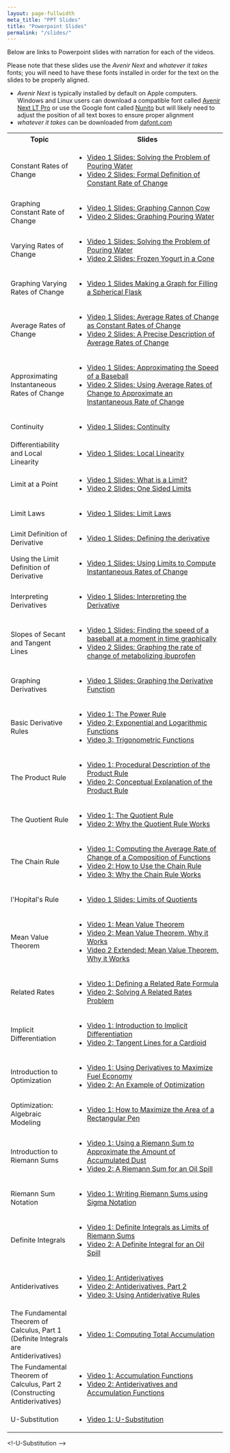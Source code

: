 ```yaml
---
layout: page-fullwidth
meta_title: "PPT Slides"
title: "Powerpoint Slides"
permalink: "/slides/"
---
```

Below are links to Powerpoint slides with narration for each of the videos.

Please note that these slides use the *Avenir Next* and *whatever it takes* fonts; you will need to have these fonts installed in order for the text on the slides to be properly aligned. 
 + *Avenir Next* is typically installed by default on Apple computers. Windows and Linux users can download a compatible font called [Avenir Next LT Pro](https://www.cufonfonts.com/font/avenir-next-lt-pro) or use the Google font called [Nunito](https://fonts.google.com/specimen/Nunito) but will likely need to adjust the position of all text boxes to ensure proper alignment
 + *whatever it takes* can be downloaded from [dafont.com](https://www.dafont.com/whatever-it-takes.font)

<table>
<tr>
<th width="30%">Topic</th>
<th width="70%">Slides</th>
</tr>

<tr><td>Constant Rates of Change</td>
  <td><ul>
  <li><a href="https://drive.google.com/file/d/1MHqIcgSzaceL0EKfiNjEBPNO3hR-cc9h/view?usp=sharing">Video 1 Slides: Solving the Problem of Pouring Water</a>
  <li><a href="https://drive.google.com/file/d/1FIx-MtWaDdgmgjnYmQcGF1wkvbvXydZ4/view?usp=sharing">Video 2 Slides: Formal Definition of Constant Rate of Change</a>
<tr><td>Graphing Constant Rate of Change</td>
  <td><ul>
  <li><a href="https://drive.google.com/file/d/1-Mi_gPH1A8aqy3QttTKdAp-MN0nQPwTF/view?usp=sharing">Video 1 Slides: Graphing Cannon Cow</a>
  <li><a href="https://drive.google.com/file/d/1Byjs47_G2ZabsmBXhLDEYc5YpH5amPv1/view?usp=sharing">Video 2 Slides: Graphing Pouring Water</a>
<tr><td>Varying Rates of Change</td>
  <td><ul>
  <li><a href="https://drive.google.com/file/d/1wOQoEUbIL_12H_ybdQfQfYYYSvFv7SsR/view?usp=sharing">Video 1 Slides: Solving the Problem of Pouring Water</a>
  <li><a href="https://drive.google.com/file/d/1rlqoi1Rlt8hlwjwTNMpFuAiCUU18rub1/view?usp=sharing">Video 2 Slides: Frozen Yogurt in a Cone</a>
<tr><td>Graphing Varying Rates of Change</td>
  <td><ul>
  <li><a href="https://drive.google.com/file/d/1x1MkI9aR1ip6PzA0z6ldQOZhXUaX64i-/view?usp=sharing">Video 1 Slides Making a Graph for Filling a Spherical Flask</a>
<tr><td>Average Rates of Change</td>
  <td><ul>
  <li><a href="https://drive.google.com/file/d/1trzHja9PorvX7nDpV3wTEMINpqoJ2T42/view?usp=sharing">Video 1 Slides: Average Rates of Change as Constant Rates of Change</a>
  <li><a href="https://drive.google.com/file/d/1TQsJpCalr2fNK_QijW5BcyzndO_7NJTP/view?usp=sharing">Video 2 Slides: A Precise Description of Average Rates of Change</a>
<tr><td>Approximating Instantaneous Rates of Change</td>
  <td><ul>
  <li><a href="https://drive.google.com/file/d/1W1jWlN2Wjo3wIwxIXnYxvXd1HnYHIEht/view?usp=sharing">Video 1 Slides: Approximating the Speed of a Baseball</a>
  <li><a href="https://drive.google.com/file/d/13gDAqOOWhzQJznQnUSrEf8JcmYFRnqk2/view?usp=sharing">Video 2 Slides: Using Average Rates of Change to Approximate an Instantaneous Rate of Change</a>
<tr><td>Continuity</td>
  <td><ul>
  <li><a href="https://drive.google.com/file/d/16jMDdrPKLhAi2gCq_YdgLmjXRaPRTLj4/view?usp=sharing">Video 1 Slides: Continuity</a>
<tr><td>Differentiability and Local Linearity</td>
  <td><ul>
  <li><a href="https://drive.google.com/file/d/12efMcgWkBje1ebd5VfyOlZbjLnFccX7O/view?usp=sharing">Video 1 Slides: Local Linearity</a>
<tr><td>Limit at a Point</td>
  <td><ul>
  <li><a href="https://drive.google.com/file/d/1Nm-SC57fVhaCHm27DlPzgMOcF-HY4Vhz/view?usp=sharing">Video 1 Slides: What is a Limit?</a>
  <li><a href="https://drive.google.com/file/d/1iIgI2UdXZDb1iBnMFEAbU3MYHx1vKMXh/view?usp=sharing">Video 2 Slides: One Sided Limits</a>
<tr><td>Limit Laws</td>
  <td><ul>
  <li><a href="https://drive.google.com/file/d/1LYJ3JygD-MlPhcI15-0JkjTI-C68XJmy/view?usp=sharing">Video 1 Slides: Limit Laws</a>
<tr><td>Limit Definition of Derivative</td>
  <td><ul>
  <li><a href="https://drive.google.com/file/d/13VccK9tcF9GGs3McZAl73rK55h_6Nqxg/view?usp=sharing">Video 1 Slides: Defining the derivative</a>
<tr><td>Using the Limit Definition of Derivative</td>
  <td><ul>
  <li><a href="https://drive.google.com/file/d/1tlztm0YWrHf-lu-KFjVSnxuYmPrEUN6R/view?usp=sharing">Video 1 Slides: Using Limits to Compute Instantaneous Rates of Change</a>
<tr><td>Interpreting Derivatives</td>
  <td><ul>
  <li><a href="https://drive.google.com/file/d/1keKznyrZYMZ13pTuJZFWK7nJqZZ1fmTe/view?usp=sharing">Video 1 Slides: Interpreting the Derivative</a>
<tr><td>Slopes of Secant and Tangent Lines</td>
  <td><ul>
  <li><a href="https://drive.google.com/file/d/1JfAmsbgMFpQu7FqifMYpji5eBwwQtpVc/view?usp=sharing">Video 1 Slides: Finding the speed of a baseball at a moment in time graphically</a>
  <li><a href="https://drive.google.com/file/d/1xDxkMNqFLhdBhO50bRokSQ06BGGxf-o9/view?usp=sharing">Video 2 Slides: Graphing the rate of change of metabolizing ibuprofen</a>
<tr><td>Graphing Derivatives</td>
  <td><ul>
  <li><a href="https://drive.google.com/file/d/1IwwWbL_R2SEGgOfUBHvpP4UgeoLyFQnm/view?usp=sharing">Video 1 Slides: Graphing the Derivative Function</a>
<tr><td>Basic Derivative Rules</td>
  <td><ul>
  <li><a href="https://drive.google.com/file/d/1MDKe6F4GsJQ2kprJ50JoEGfbReHvPZX4/view?usp=sharing">Video 1: The Power Rule</a>
  <li><a href="https://drive.google.com/file/d/114DlwosuSiWP3uzmk-4QRntsELKx9v3-/view?usp=sharing">Video 2: Exponential and Logarithmic Functions</a>
  <li><a href="https://drive.google.com/file/d/1C7FaTItRhRCrvj47tuZ9YWWsCWEEWSQk/view?usp=sharing">Video 3: Trigonometric Functions</a>
<tr><td>The Product Rule</td>
  <td><ul>
  <li><a href="https://drive.google.com/file/d/1TC3Rg9IoAJER3bhw8H9PixIIsu9Jz-cS/view?usp=sharing">Video 1: Procedural Description of the Product Rule</a>
  <li><a href="https://drive.google.com/file/d/1PinAkJ-Nxb_ecpdhHyys5wz_veefUtPJ/view?usp=sharing">Video 2: Conceptual Explanation of the Product Rule</a>
<tr><td>The Quotient Rule</td>
  <td><ul>
  <li><a href="https://drive.google.com/file/d/1OIkgBPnG5BtRjlDJCpeZL0Uh_EJVds31/view?usp=sharing">Video 1: The Quotient Rule</a>
  <li><a href="https://drive.google.com/file/d/1AMvv9QQtkal4tECIiIc8P4zSpPby8LzU/view?usp=sharing">Video 2: Why the Quotient Rule Works</a>
<tr><td>The Chain Rule</td>
  <td><ul>
  <li><a href="https://drive.google.com/file/d/1lO7Qno0P8mmWdEoYR9jVFbNXQAxx3v_1/view?usp=sharing">Video 1: Computing the Average Rate of Change of a Composition of Functions</a>
  <li><a href="https://drive.google.com/file/d/1GEli7M7rdJ3wACyeSzVUiEKMb_dt2HCU/view?usp=sharing">Video 2: How to Use the Chain Rule</a>
  <li><a href="https://drive.google.com/file/d/1uOaNXGEI92J-YOAsgCtEjkiEayKPMwc6/view?usp=sharing">Video 3: Why the Chain Rule Works</a>
<tr><td>l'Hopital's Rule</td>
  <td><ul>
  <li><a href="https://drive.google.com/file/d/1ItJto0I6TMifNnqA8q008NO5SLZxfhED/view?usp=sharing">Video 1 Slides: Limits of Quotients</a>
<tr><td>Mean Value Theorem</td>
  <td><ul>
  <li><a href="https://drive.google.com/file/d/1D9_bxr35S_yiILF1l2GFGJQ13kjeZRsN/view?usp=sharing">Video 1: Mean Value Theorem</a>
  <li><a href="https://drive.google.com/file/d/1o4t6o4yJTQbY2arjm5b95D0q-aoUfNrG/view?usp=sharing">Video 2: Mean Value Theorem, Why it Works</a>
  <li><a href="https://drive.google.com/open?id=1IXjdhZasaYFn2zbAkWkcLxHuHEKsgnRh">Video 2 Extended: Mean Value Theorem, Why it Works</a>
<tr><td>Related Rates</td>
  <td><ul>
  <li><a href="https://drive.google.com/file/d/1NanZ_xPk-D-9pz3D6vD_Q-o70eMK_hVb/view?usp=sharing">Video 1: Defining a Related Rate Formula</a>
  <li><a href="https://drive.google.com/file/d/1yF5wlIPRn9x6GpkpJsmZ3S0lv7ZhGjv2/view?usp=sharing">Video 2: Solving A Related Rates Problem</a>
<tr><td>Implicit Differentiation</td>
  <td><ul>
  <li><a href="https://drive.google.com/file/d/1HJjpLFdlOXChpEWKdhj8gATPlL96D1eb/view?usp=sharing">Video 1: Introduction to Implicit Differentiation</a>
  <li><a href="https://drive.google.com/file/d/1nlo71SrAnDK3XtDIul383HciaWv7znTQ/view?usp=sharing">Video 2: Tangent Lines for a Cardioid</a>
<tr><td>Introduction to Optimization</td>
  <td><ul>
  <li><a href="https://drive.google.com/file/d/13dD6sZDMe2lfevCkIpmaj7Y8J9yjSVRv/view?usp=sharing">Video 1: Using Derivatives to Maximize Fuel Economy</a>
  <li><a href="https://drive.google.com/file/d/1dIW_I_ru0A0LEOrFytQkws7ZQw5hFP5H/view?usp=sharing">Video 2: An Example of Optimization</a>
<tr><td>Optimization: Algebraic Modeling</td>
  <td><ul>
  <li><a href="https://drive.google.com/file/d/1CH-ABDnURFKNCrTV9-KzC0gC0bpSm3n2/view?usp=sharing">Video 1: How to Maximize the Area of a Rectangular Pen</a>
<tr><td>Introduction to Riemann Sums</td>
  <td><ul>
  <li><a href="https://drive.google.com/file/d/1jTPP3hcXCC656IrTmkOrMEz801vINaKS/view?usp=sharing">Video 1: Using a Riemann Sum to Approximate the Amount of Accumulated Dust</a>
  <li><a href="https://drive.google.com/file/d/1CfqSdto26XuZg5YsFLn-clzsDEFtFgTB/view?usp=sharing">Video 2: A Riemann Sum for an Oil Spill</a>
<tr><td>Riemann Sum Notation</td>
  <td><ul>
  <li><a href="https://drive.google.com/file/d/1I-tm7M2mFuLrneB2e9gN0Zy4pMFiQQJ_/view?usp=sharing">Video 1: Writing Riemann Sums using Sigma Notation</a>
<tr><td>Definite Integrals</td>
  <td><ul>
  <li><a href="https://drive.google.com/file/d/1o4QatlzEJEdXbAErAESfBdDfCWiJdYn5/view?usp=sharing">Video 1: Definite Integrals as Limits of Riemann Sums</a>
  <li><a href="https://drive.google.com/file/d/1zlxuwQX_Da1oUqbLWTl_LJ1i8r3ydV9p/view?usp=sharing">Video 2: A Definite Integral for an Oil Spill</a>
<tr><td>Antiderivatives</td>
  <td><ul>
  <li><a href="https://drive.google.com/file/d/1HBUWMxe7oIlx_Zd05Q1Quk1ohX-uh7oV/view?usp=sharing">Video 1: Antiderivatives</a>
  <li><a href="https://drive.google.com/file/d/1AMGCfcDTzNzthwAOb9HbDm9qBuyqz9bE/view?usp=sharing">Video 2: Antiderivatives, Part 2</a>
  <li><a href="https://drive.google.com/file/d/1EZQHNheksJdx00wMnrGsjPH-uJZfGxzn/view?usp=sharing">Video 3: Using Antiderivative Rules</a>
<tr><td>The Fundamental Theorem of Calculus, Part 1 (Definite Integrals are Antiderivatives)</td>
  <td><ul>
  <li><a href="https://drive.google.com/file/d/1ydhqEer5BxDARpLbvWTwOdRCblkr6nOi/view?usp=sharing">Video 1: Computing Total Accumulation</a>
<tr><td>The Fundamental Theorem of Calculus, Part 2 (Constructing Antiderivatives)</td>
  <td><ul>
  <li><a href="https://drive.google.com/file/d/1oBoiYQpojfh-TS4UhYs9autIWa5AcbsN/view?usp=sharing">Video 1: Accumulation Functions</a>
  <li><a href="https://drive.google.com/file/d/1vXIt3djg3pxagfEsPexdCrcU-AJhPPGQ/view?usp=sharing">Video 2: Antiderivatives and Accumulation Functions</a>
<tr><td>U-Substitution</td>
  <td><ul>
  <li><a href="https://drive.google.com/file/d/128r84I3dHIt0gfVQS1eIG_DMIneA4xZJ/view?usp=sharing">Video 1: U-Substitution</a>
</table>

<!-<tr><td>U-Substitution -->
<!--
An Introduction to (Linear) Differential Equations
An Introduction to Euler's Method
Extreme Value Theorem
-->


<!--For each video topic, we have created Powerpoint slides (most of which include voice narration).

  <li>Constant Rates of Change
    <li>[Video 1 Slides: Constant Speed](https://drive.google.com/open?id=1yZTdd409_NPfkpfx0-l4pel-cKWd7cz9)
    <li>[Video 2 Slides: Constant Fuel Economy](https://drive.google.com/open?id=1WHOds4V7408SX9UNp9kER02gX2yFhVHA)
    <li>[Video 3 Slides: Constant Rate of Change (General)](https://drive.google.com/open?id=1MGgb4AYSB0pCfJSY8v4ytH-SCZmVqWFV)
  <li>Approximating Instantaneous Rates of Change using Average Rates of Change
    <li>[Video 1 Slides: Approximating Instantaneous Speed](https://drive.google.com/file/d/1uDLDfujhx5ULw2tKG8IkIlGYTqRE9UYk/view?usp=sharing)
    <li>[Video 2 Slides: Improving the Approximation of Instantaneous Speed](https://drive.google.com/open?id=1S5UgxpdPQwKQQoLS97UssbqrsyZomq4Y)
    <li>[Video 3 Slides: Approximating Instantaneous Fuel Efficiency](https://drive.google.com/open?id=1_WM9XT4Mp-FM24XHC2RUbme8CsMQ4jFy)
    <li>[Video 4 Slides: Improving the Approximation of Instantaneous Fuel Efficiency](https://drive.google.com/open?id=1u-KKd7YC7albuy2RiXQx9vne5Vcx8Yd8)
  <li>Graphing Derivatives
    <li>[Video 1 Slides: Graphing a Speeding-up Car](https://drive.google.com/open?id=0B7OjER7Z3zvDZzZrbUxXTWhVYWM)
    <li>[Video 2 Slides: Graphing a Derivative](https://drive.google.com/open?id=0B7OjER7Z3zvDejlQUGlMV2UtcUU)
    <li>[Video 3 Slides: Another Example of Graphing a Derivative](https://drive.google.com/open?id=0B7OjER7Z3zvDWmVGanNVUzEzVzg)
  <li>Basic Derivative Rules
    <li>[Video 1 Slides: The Power Rule](https://drive.google.com/open?id=0B7OjER7Z3zvDZzlZLS11Wm5vNkU)
    <li>[Video 2 Slides: Exponential and Logarithmic Functions](https://drive.google.com/open?id=0B7OjER7Z3zvDeFRtX1c3S3Q3ZTg)
    <li>[Video 3 Slides: Trigonometric Functions](https://drive.google.com/open?id=0B7OjER7Z3zvDWmpzMkN5VUNGV0E)
  <li>The Product Rule
    <li>[Video 1 Slides: The Product Rule](https://drive.google.com/open?id=0B7OjER7Z3zvDeEduWl9yQlh5aXM)
  <li>The Chain Rule
    <li>[Video 1 Slides: Conceptual Introduction to the Chain Rule]()
  <li>Optimization (Introduction)
    <li>[Video 1: Introduction to Optimization](https://drive.google.com/open?id=0B7OjER7Z3zvDN01mRW9NdlE1VDQ)
    <li>[Video 2: Optimizing Fuel Economy](https://drive.google.com/open?id=0B7OjER7Z3zvDTTBfYjdhSlFBX0U)
  <li>Optimization (Examples of Modeling)
    <li>[Video 1 Slides: Maximizing Area](https://drive.google.com/open?id=0B-KhUExUZP0kSjU1R00tM2dxbEE)
    <li>[Video 2 Slides: Maximizing Profit](https://drive.google.com/open?id=0B-KhUExUZP0kNkZ3VzNETFNZNm8)
  <li>Differential Equations
    <li>[Video 1 Slides: Introduction to Differential Equations](https://drive.google.com/open?id=0B7OjER7Z3zvDODVwNkdYV2NISms)
    <li>[Video 2 Slides: Working with Differential Equations](https://drive.google.com/open?id=0B7OjER7Z3zvDb2Z2MlZpTEZKNzA)
    <li>[Video 3 Slides: Writing Differential Equations](https://drive.google.com/open?id=0B7OjER7Z3zvDTTFRMGNMQUxQTFk)
  <li>Integrals from Riemann Sums
    <li>[Video 1 Slides: Accumulation](https://drive.google.com/open?id=18n_U9Mukd4OBtHO2WbsBfLBkapuyiJqT)
    <li>[Video 2 Slides: Riemann Sums](https://drive.google.com/open?id=15NmKE2RnlLuBw68lhaJJ8TKf7DjHYoFu)
    <li>[Video 3 Slides: Definite Integrals](https://drive.google.com/open?id=1uq2IwEib-zHLUrst14mIU1415qUB3VoO)
  <li>Antiderivatives
    <li>[Video 1 Slides: Introduction to Antiderivatives](https://drive.google.com/open?id=1juxW9RSxbH1wXskfOIYYWddocmtgxHZM)
-->
